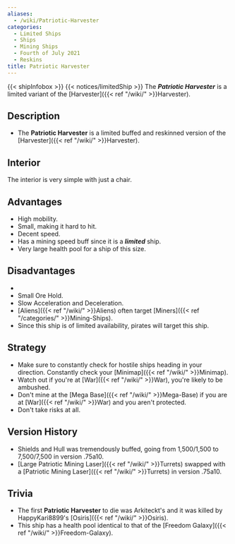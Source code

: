 ```yaml
---
aliases:
  - /wiki/Patriotic-Harvester
categories:
  - Limited Ships
  - Ships
  - Mining Ships
  - Fourth of July 2021
  - Reskins
title: Patriotic Harvester
---
```


{{< shipInfobox >}} {{< notices/limitedShip >}} The **_Patriotic Harvester_** is a limited variant of the [Harvester]({{< ref "/wiki/" >}}Harvester).

## Description

- The **Patriotic Harvester** is a limited buffed and reskinned version of the [Harvester]({{< ref "/wiki/" >}}Harvester).

## Interior

The interior is very simple with just a chair.

## Advantages

- High mobility.
- Small, making it hard to hit.
- Decent speed.
- Has a mining speed buff since it is a **_limited_** ship.
- Very large health pool for a ship of this size.

## Disadvantages

-
- Small Ore Hold.
- Slow Acceleration and Deceleration.
- [Aliens]({{< ref "/wiki/" >}}Aliens) often target [Miners]({{< ref "/categories/" >}}Mining-Ships).
- Since this ship is of limited availability, pirates will target this ship.

## Strategy

- Make sure to constantly check for hostile ships heading in your direction. Constantly check your [Minimap]({{< ref "/wiki/" >}}Minimap).
- Watch out if you're at [War]({{< ref "/wiki/" >}}War), you're likely to be ambushed.
- Don't mine at the [Mega Base]({{< ref "/wiki/" >}}Mega-Base) if you are at [War]({{< ref "/wiki/" >}}War) and you aren't protected.
- Don't take risks at all.

## Version History

- Shields and Hull was tremendously buffed, going from 1,500/1,500 to 7,500/7,500 in version .75a10.
- [Large Patriotic Mining Laser]({{< ref "/wiki/" >}}Turrets) swapped with a [Patriotic Mining Laser]({{< ref "/wiki/" >}}Turrets) in version .75a10.

## Trivia

- The first **Patriotic Harvester** to die was Arkiteckt's and it was killed by HappyKari8899's [Osiris]({{< ref "/wiki/" >}}Osiris).
- This ship has a health pool identical to that of the [Freedom Galaxy]({{< ref "/wiki/" >}}Freedom-Galaxy).
